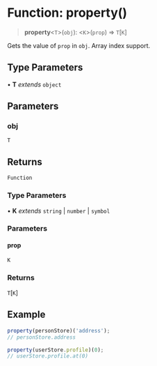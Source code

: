 # Function: property()

> **property**\<`T`\>(`obj`): \<`K`\>(`prop`) => `T`\[`K`\]

Gets the value of `prop` in `obj`. Array index support.

## Type Parameters

• **T** *extends* `object`

## Parameters

### obj

`T`

## Returns

`Function`

### Type Parameters

• **K** *extends* `string` \| `number` \| `symbol`

### Parameters

#### prop

`K`

### Returns

`T`\[`K`\]

## Example

```ts
property(personStore)('address');
// personStore.address

property(userStore.profile)(0);
// userStore.profile.at(0)
```
